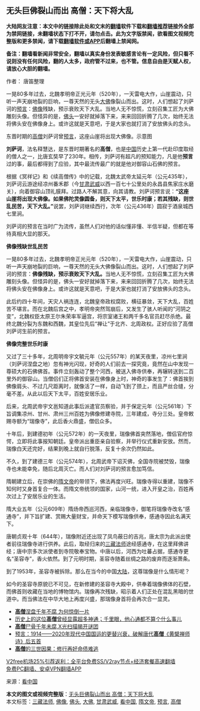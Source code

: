  <h2>无头巨佛裂山而出 高僧：天下将大乱</h2> <p class="notice"><b>大陆网友注意：本文中的链接除此处和文末的<a href="https://github.com/bannedbook/fanqiang" >翻墙</a>软件下载和<a href="https://github.com/killgcd/justmysocks/blob/master/README.md">翻墙推荐</a>链接外全部为禁网链接，未翻墙状态下打不开，请勿点击。此为文字版禁闻，欲看图文视频完整版和更多禁闻，请下载<a href="https://github.com/bannedbook/fanqiang">翻墙软件或APP</a>后翻墙上禁闻网。</p><p>备注：翻墙看新闻非常安全，翻墙以真实身份发表敏感言论有一定风险，但只看不说则没有任何风险，翻的人太多，政府管不过来，也不管。信息自由是天赋人权，请放心大胆的翻墙。</b></p>  <div class="entry"> <p>作者： 唐笛整理</p> <p id="summary">一晃80多年过去，北魏孝明帝正光元年（520年），一天雷电大作，山崖震动，只听一声天崩地裂的巨响，一尊天然的无头<a href="https://www.bannedbook.org/bnews/tag/%E5%A4%A7%E4%BD%9B/" class="st_tag internal_tag" rel="tag" title="标签 大佛 下的日志">大佛</a>像裂山而出。这时，人们想起了刘萨诃的<span class='wp_keywordlink'><a href="https://www.bannedbook.org/forum5/" title="预言玄学禁书下载" rel="nofollow">预言</a></span>：<a href="https://www.bannedbook.org/bnews/tag/%e4%bd%9b%e5%83%8f/" class="st_tag internal_tag" rel="tag" title="标签 佛像 下的日志">佛像</a>残缺，预示衰败天下大乱。当地人无不惊慌，立刻召集工匠为大佛雕刻头像。但怪异的是，<a href="https://www.bannedbook.org/bnews/tag/%E4%BD%9B%E5%A4%B4/" class="st_tag internal_tag" rel="tag" title="标签 佛头 下的日志">佛头</a>一安好就掉落下来，来来回回折腾了几次，始终无法将佛头安在佛像身上。或许这就是天意吧，于是大家也就打消了安放佛头的念头。</p> <p id="conimg">东晋时期的<a href="https://www.bannedbook.org/bnews/tag/%e9%ab%98%e5%83%a7/" class="st_tag internal_tag" rel="tag" title="标签 高僧 下的日志">高僧</a>刘萨诃曾<a href="https://www.bannedbook.org/bnews/tag/%e9%a2%84%e8%a8%80/" class="st_tag internal_tag" rel="tag" title="标签 预言 下的日志">预言</a>，这座山崖将出现大佛像。示意图</p> <p><strong>刘萨诃</strong>，法名释慧达，是东晋时期著名的<strong>高僧</strong>，也是<span class='wp_keywordlink_affiliate'><a href="https://www.bannedbook.org/" title="中国" target="_blank">中国</a></span>历史上第一代赴印度取经的僧人之一，比唐玄奘早了230年。相传，刘萨诃有超凡的预知能力，凡是他<strong>预言</strong>过的事，最后都得到了应验，其中最流传最广的就是他对御容山石佛的预言。</p> <p>根据《冥祥记》和《续高僧传》中的记载，北魏太武帝太延元年（公元435年），刘萨诃云游途经凉州番禾郡（今<a href="https://www.bannedbook.org/bnews/tag/%E7%94%98%E8%82%83%E6%AD%A6%E5%A8%81/" class="st_tag internal_tag" rel="tag" title="标签 甘肃武威 下的日志">甘肃武威</a>以西一百七十公里处的永昌县焦家庄水磨关），向着御容山顶礼膜拜。过路人不解其意，向其请教。刘萨诃预言说：<strong>“这座山崖将出现大佛像。如果佛陀灵像圆备，则天下太平，世乐时康；若其残缺，则世乱民苦，天下大乱。”</strong>说罢，刘萨诃继续西行，次年（公元436年）圆寂于酒泉城西七里涧。</p>  <p>刘萨诃的预言在当时广为流传，虽然人们对他的话似懂非懂、半信半疑，但都在等待真相大显的那天。</p> <p><strong>佛像残缺世乱民苦</strong></p> <p>一晃80多年过去，北魏孝明帝正光元年（520年），一天雷电大作，山崖震动，只听一声天崩地裂的巨响，一尊天然的无头大佛像裂山而出。这时，人们想起了刘萨诃的预言：<strong>佛像残缺，预示衰败天下大乱。</strong>当地人无不惊慌，立刻召集工匠为大佛雕刻头像。但怪异的是，佛头一安好就掉落下来，来来回回折腾了几次，始终无法将佛头安在佛像身上。或许这就是天意吧，于是大家也就打消了安放佛头的念头。</p> <p>此后约四十年间，天灾人祸连连，北魏皇帝政权腐败，横征暴敛，天下大乱，百姓苦不堪言。而在北魏后宫之中，孝明帝突然驾崩后，又发生了骇人听闻的“河阴之变”，北魏权臣太原王尔朱荣率军逼宫，将宗室诸王和两千多名官员赶尽杀绝。最终北魏分裂为东魏和西魏，其皇位先后“禅让”于北齐、北周政权。正好应验了高僧刘萨诃生前的预言。</p> <p><strong>佛像完整世乐时康</strong></p>  <p>又过了三十多年，北周明帝宇文毓元年（公元557年）的某天夜里，凉州七里涧（刘萨诃涅盘之地）忽有神光闪现，好奇的人们前去一探究竟，竟然在山中发现一尊硕大的石佛佛首。事件立刻轰动了整个河西，被送入佛寺供奉，再辗转送到二百里外的御容山。当僧侣们正将佛首安装在佛像身上时，神奇的事发生了：佛首挨到佛像肩头、不过几尺距离时，就像活了一样，自动飞到了颈上，而且严丝合缝，分毫不差。从此以后天下太平，百姓安居乐业。</p> <p>后来，北周武帝宇文邕知道此事后派遣官员察验，并于保定元年（公元561年）下旨调集凉州、甘州、肃州三州百姓为佛像修建寺院，三年建成，寺分三处。皇帝敕赐寺额为“瑞像寺”，此后香火鼎盛，僧侣众多。</p> <p>十年后，到建德初年（公元572年）的一天夜里，瑞像佛首突然落地，僧侣官府惊愕，立即将此事报知朝廷。皇帝派出重臣亲自验察，并举行仪式重新安放。然而，瑞像白天还完好，结果到晚上就自行脱落，反复十余次仍然如此。</p> <p>不久，到了建德三年（公元574年），北周武帝下诏灭佛，全国寺院被焚毁，瑞像寺也未能幸免，随后北周灭亡。而人们对刘萨诃的预言愈加笃信。</p> <p>隋朝建立后，在崇佛的<a href="https://www.bannedbook.org/bnews/tag/%E9%9A%8B%E6%96%87%E5%B8%9D/" class="st_tag internal_tag" rel="tag" title="标签 隋文帝 下的日志">隋文帝</a>的带领下，佛法再度兴旺。瑞像寺得以重建，瑞像不知何时又身首复合一体。而隋文帝统领的国家，山河一统，进入开皇之治，百姓再次过上了安居乐业的生活。</p>  <p>隋大业五年（公元609年）隋炀帝西巡河西，亲临瑞像寺，御笔将瑞像寺改名“感通寺”，并下旨扩建、赏赐大量财宝，并命天下模写瑞像供奉，感通寺因此名满天下。</p> <p>唐朝贞观十年（644年），瑞像附近还出现了凤鸟蔽日的吉兆，唐太宗为此派出使者前往瑞像寺进行供养。此后，取经归来的<a href="https://www.bannedbook.org/bnews/tag/%E4%B8%89%E8%97%8F%E6%B3%95%E5%B8%88/" class="st_tag internal_tag" rel="tag" title="标签 三藏法师 下的日志">三藏法师</a>途经感通寺，在这里拜佛讲经；唐中宗多次派使者到寺院敬奉宝物。中唐以后，河西为吐蕃占据，感通寺更名“圣容寺”，香火依然。到了元明时期，圣容寺随着丝绸之路的废弃而逐渐萧条。</p> <p>到了1953年，圣容寺被拆除。那么在当今的中国<span class='wp_keywordlink_affiliate'><a href="https://www.bannedbook.org/" title="大陆" target="_blank">大陆</a></span>，这尊瑞像是什么情形呢？</p> <p>如今的圣容寺原貌已不可见，在新修建的圣容寺大殿中，供奉着瑞像佛体的石壁，而佛首则收藏在当地的博物馆内。瑞像再次残缺，昭示着人们正处在混乱黑暗的世道中。而当佛法在中华大地上再度兴盛，那瑞像身首将会再次合一显灵。</p> <ul class='op-related-articles' title='相关阅读'> <li><a href='https://www.bannedbook.org/bnews/ccpdope/20201215/1448107.html' target='_blank'><b>高僧</b>涅盘千年不腐 为何惊倒一片</a></li> <li><a href='https://www.bannedbook.org/bnews/bannedvideo/20201209/1444471.html' target='_blank'>历史上的这位<b>高僧</b>曾经显露超多神通；千里眼，他心通都不算个什么事儿</a></li> <li><a href='https://www.bannedbook.org/bnews/comments/20201128/1438783.html' target='_blank'><b>高僧</b>尸骨千年未腐,X光扫描揭开谜团</a></li> <li><a href='https://www.bannedbook.org/bnews/bannedvideo/20200807/1386053.html' target='_blank'>预言：1914——2020年现代中国国运的更替兴衰，破解唐代<b>高僧</b>《黄檗禅师诗》后五首</a></li> <li><a href='https://www.bannedbook.org/bnews/lifebaike/20200801/1372888.html' target='_blank'><b>高僧</b>的三世因果：修行再好命债难逃</a></li> </ul> <p class="texttj"> <a href="https://github.com/bannedbook/fanqiang/wiki/V2ray%E6%9C%BA%E5%9C%BA" target="_blank">V2free机场25%引荐返利：全平台免费SS/V2ray节点+经济套餐高速翻墙</a><br/> <a href="https://github.com/bannedbook/fanqiang/wiki/%E7%A6%81%E9%97%BB%E7%BD%91%E5%AE%89%E5%8D%93%E7%BF%BB%E5%A2%99%E6%96%B0%E9%97%BBAPP" target="_blank">免费PC翻墙、安卓VPN翻墙APP</a></p><p> 来源：<span class='wp_keywordlink_affiliate'><a href="https://www.secretchina.com/" title="看中国" target="_blank">看中国</a></span> </p> <a name='sharetosocial'></a>       <div><b>本文的图文或视频完整版</b>：<a href='https://www.bannedbook.org/bnews/lifebaike/20201222/1452632.html'>无头巨佛裂山而出 高僧：天下将大乱</a></div>  </div><!--END ENTRY--> <div class="postfooter"> <div>本文标签：<a href="https://www.bannedbook.org/bnews/tag/%E4%B8%89%E8%97%8F%E6%B3%95%E5%B8%88/" rel="tag">三藏法师</a>, <a href="https://www.bannedbook.org/bnews/tag/%e4%bd%9b%e5%83%8f/" rel="tag">佛像</a>, <a href="https://www.bannedbook.org/bnews/tag/%E4%BD%9B%E5%A4%B4/" rel="tag">佛头</a>, <a href="https://www.bannedbook.org/bnews/tag/%E5%A4%A7%E4%BD%9B/" rel="tag">大佛</a>, <a href="https://www.bannedbook.org/bnews/tag/%E7%94%98%E8%82%83%E6%AD%A6%E5%A8%81/" rel="tag">甘肃武威</a>, <a href="https://www.bannedbook.org/bnews/tag/%e7%9c%8b%e4%b8%ad%e5%9b%bd/" rel="tag">看中国</a>, <a href="https://www.bannedbook.org/bnews/tag/%E9%9A%8B%E6%96%87%E5%B8%9D/" rel="tag">隋文帝</a>, <a href="https://www.bannedbook.org/bnews/tag/%e9%a2%84%e8%a8%80/" rel="tag">预言</a>, <a href="https://www.bannedbook.org/bnews/tag/%e9%ab%98%e5%83%a7/" rel="tag">高僧</a></div>  </div><!--END POSTFOOTER--> 